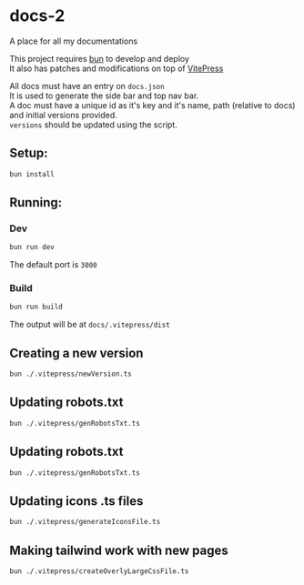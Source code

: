 # docs-2

A place for all my documentations

This project requires [bun](https://bun.sh/) to develop and deploy  
It also has patches and modifications on top of [VitePress](https://vitepress.dev/)

All docs must have an entry on `docs.json`  
It is used to generate the side bar and top nav bar.  
A doc must have a unique id as it's key and it's name, path (relative to docs) and initial versions provided.  
`versions` should be updated using the script.  

## Setup:

```bash
bun install
```

## Running:

### Dev

```bash
bun run dev
```
The default port is `3000`

### Build

```bash
bun run build
```
The output will be at `docs/.vitepress/dist`

## Creating a new version
```bash
bun ./.vitepress/newVersion.ts
```

## Updating robots.txt
```bash
bun ./.vitepress/genRobotsTxt.ts
```

## Updating robots.txt
```bash
bun ./.vitepress/genRobotsTxt.ts
```

## Updating icons .ts files
```bash
bun ./.vitepress/generateIconsFile.ts
```

## Making tailwind work with new pages
```bash
bun ./.vitepress/createOverlyLargeCssFile.ts
```

